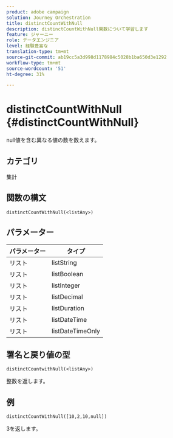 ```yaml
---
product: adobe campaign
solution: Journey Orchestration
title: distinctCountWithNull
description: distinctCountWithNull関数について学習します
feature: ジャーニー
role: データエンジニア
level: 経験豊富な
translation-type: tm+mt
source-git-commit: ab19cc5a3d998d1178984c5028b1ba650d3e1292
workflow-type: tm+mt
source-wordcount: '51'
ht-degree: 31%

---
```



# distinctCountWithNull {#distinctCountWithNull}

null値を含む異なる値の数を数えます。

## カテゴリ

集計

## 関数の構文

`distinctCountWithNull(<listAny>)`

## パラメーター

| パラメーター | タイプ |
|-----------|------------------|
| リスト | listString |
| リスト | listBoolean |
| リスト | listInteger |
| リスト | listDecimal |
| リスト | listDuration |
| リスト | listDateTime |
| リスト | listDateTimeOnly |

## 署名と戻り値の型

`distinctCountwithNull(<listAny>)`

整数を返します。

## 例

`distinctCountWithNull([10,2,10,null])`

3を返します。
